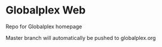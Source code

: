 # Globalplex Web
Repo for Globalplex homepage

Master branch will automatically be pushed to globalplex.org
